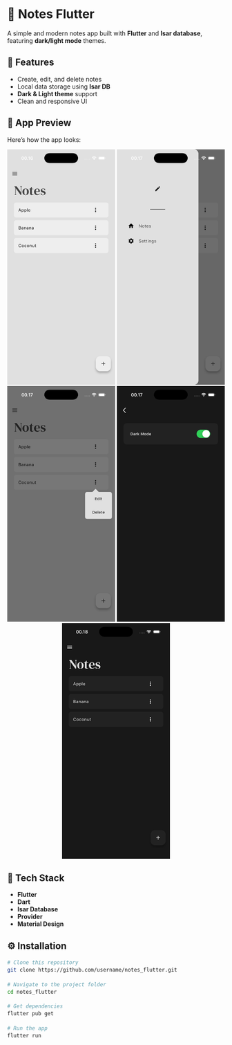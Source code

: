# 📝 Notes Flutter

A simple and modern notes app built with **Flutter** and **Isar database**, featuring **dark/light mode** themes.

## 🚀 Features
- Create, edit, and delete notes  
- Local data storage using **Isar DB**  
- **Dark & Light theme** support  
- Clean and responsive UI  

## 📱 App Preview
Here’s how the app looks:

<p align="center">
  <img src="./screenshots/Screenshot1.png" width="250">
  <img src="./screenshots/Screenshot2.png" width="250">
  <img src="./screenshots/Screenshot3.png" width="250">
  <img src="./screenshots/Screenshot4.png" width="250">
  <img src="./screenshots/Screenshot5.png" width="250">
</p>

## 🧠 Tech Stack
- **Flutter**
- **Dart**
- **Isar Database**
- **Provider**
- **Material Design**

## ⚙️ Installation
```bash
# Clone this repository
git clone https://github.com/username/notes_flutter.git

# Navigate to the project folder
cd notes_flutter

# Get dependencies
flutter pub get

# Run the app
flutter run
